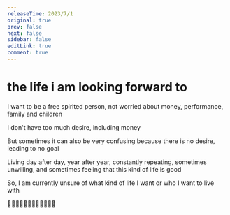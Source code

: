 ```yaml
---
releaseTime: 2023/7/1
original: true
prev: false
next: false
sidebar: false
editLink: true
comment: true
---
```


# the life i am looking forward to

I want to be a free spirited person, not worried about money, performance, family and children

I don't have too much desire, including money

But sometimes it can also be very confusing because there is no desire, leading to no goal

Living day after day, year after year, constantly repeating, sometimes unwilling, and sometimes feeling that this kind of life is good

So, I am currently unsure of what kind of life I want or who I want to live with

🤷‍♂️🤷‍♂️🤷‍♂️🤷‍♂️🤷‍♂️🤷‍♂️








